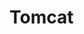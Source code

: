 # Tomcat

[tomcat start up]:https://tomcat.apache.org/tomcat-7.0-doc/architecture/startup.html
[Request Process Flow]: https://tomcat.apache.org/tomcat-7.0-doc/architecture/requestProcess.html

